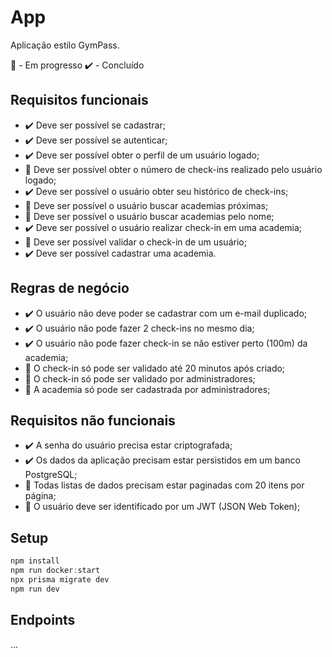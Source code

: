 # App

Aplicação estilo GymPass.

🚧 - Em progresso
✔️ - Concluído

## Requisitos funcionais

- ✔️ Deve ser possível se cadastrar;
- ✔️ Deve ser possível se autenticar;
- ✔️ Deve ser possível obter o perfil de um usuário logado;
- 🚧 Deve ser possível obter o número de check-ins realizado pelo usuário logado;
- ✔️ Deve ser possível o usuário obter seu histórico de check-ins;
- 🚧 Deve ser possível o usuário buscar academias próximas;
- 🚧 Deve ser possível o usuário buscar academias pelo nome;
- ✔️ Deve ser possível o usuário realizar check-in em uma academia;
- 🚧 Deve ser possível validar o check-in de um usuário;
- ✔️ Deve ser possível cadastrar uma academia.

## Regras de negócio

- ✔️ O usuário não deve poder se cadastrar com um e-mail duplicado;
- ✔️ O usuário não pode fazer 2 check-ins no mesmo dia;
- ✔️ O usuário não pode fazer check-in se não estiver perto (100m) da academia;
- 🚧 O check-in só pode ser validado até 20 minutos após criado;
- 🚧 O check-in só pode ser validado por administradores;
- 🚧 A academia só pode ser cadastrada por administradores;

## Requisitos não funcionais

- ✔️ A senha do usuário precisa estar criptografada;
- ✔️ Os dados da aplicação precisam estar persistidos em um banco PostgreSQL;
- 🚧 Todas listas de dados precisam estar paginadas com 20 itens por página;
- 🚧 O usuário deve ser identificado por um JWT (JSON Web Token);

## Setup

```powershell
npm install
npm run docker:start
npx prisma migrate dev
npm run dev
```

## Endpoints

...
